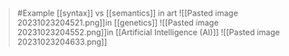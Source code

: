 >	#Example 
>	[[syntax]] vs [[semantics]] in art
>	![[Pasted image 20231023204521.png]]in [[genetics]]
>	![[Pasted image 20231023204552.png]]in [[Artificial Intelligence (AI)]]
![[Pasted image 20231023204633.png]]